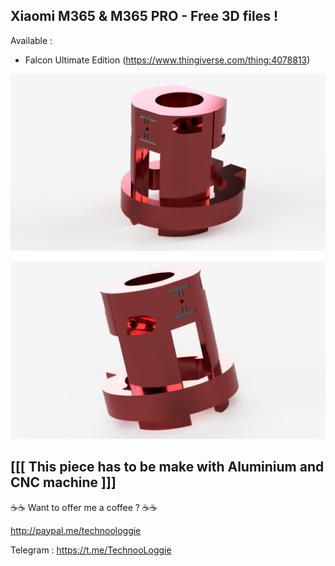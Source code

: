 ## Xiaomi M365 & M365 PRO - Free 3D files !

Available :

- Falcon Ultimate Edition (https://www.thingiverse.com/thing:4078813)

![Falcon Ultimate Edition](images/falcon/00.png)

![Falcon Ultimate Edition](images/falcon/01.png)


## [[[ This piece has to be make with Aluminium and CNC machine ]]]

☕☕ Want to offer me a coffee ? ☕☕

http://paypal.me/technoologgie

Telegram : https://t.me/TechnooLoggie
